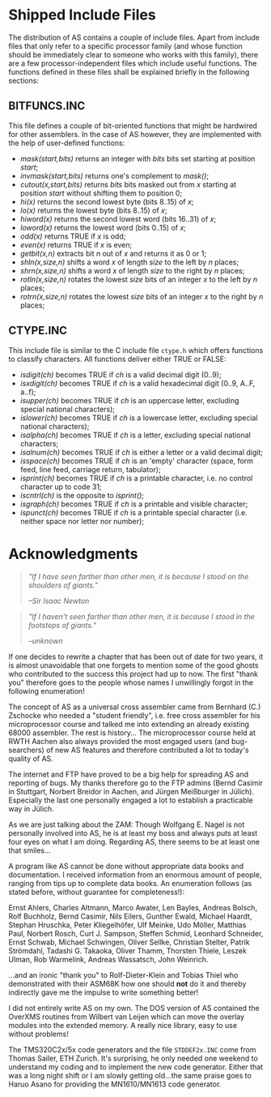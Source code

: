 # Shipped Include Files

<!-- markdownlint-disable MD001 -->
<!-- markdownlint-disable MD025 -->
<!-- markdownlint-disable MD030 -->
<!-- markdownlint-disable MD036 -->

The distribution of AS contains a couple of include files. Apart from include files that only refer to a specific processor family (and whose function should be immediately clear to someone who works with this family), there are a few processor-independent files which include useful functions. The functions defined in these files shall be explained briefly in the following sections:

## BITFUNCS.INC

This file defines a couple of bit-oriented functions that might be hardwired for other assemblers. In the case of AS however, they are implemented with the help of user-defined functions:

- _mask(start,bits)_ returns an integer with _bits_ bits set starting at position _start_;
- _invmask(start,bits)_ returns one's complement to _mask()_;
- _cutout(x,start,bits)_ returns _bits_ bits masked out from _x_ starting at position _start_ without shifting them to position 0;
- _hi(x)_ returns the second lowest byte (bits 8..15) of _x_;
- _lo(x)_ returns the lowest byte (bits 8..15) of _x_;
- _hiword(x)_ returns the second lowest word (bits 16..31) of _x_;
- _loword(x)_ returns the lowest word (bits 0..15) of _x_;
- _odd(x)_ returns TRUE if _x_ is odd;
- _even(x)_ returns TRUE if _x_ is even;
- _getbit(x,n)_ extracts bit _n_ out of _x_ and returns it as 0 or 1;
- _shln(x,size,n)_ shifts a word _x_ of length _size_ to the left by _n_ places;
- _shrn(x,size,n)_ shifts a word _x_ of length _size_ to the right by _n_ places;
- _rotln(x,size,n)_ rotates the lowest _size_ bits of an integer _x_ to the left by _n_ places;
- _rotrn(x,size,n)_ rotates the lowest _size_ bits of an integer _x_ to the right by _n_ places;

## CTYPE.INC

This include file is similar to the C include file `ctype.h` which
offers functions to classify characters. All functions deliver either
TRUE or FALSE:

- _isdigit(ch)_ becomes TRUE if _ch_ is a valid decimal digit (0..9);
- _isxdigit(ch)_ becomes TRUE if _ch_ is a valid hexadecimal digit (0..9, A..F, a..f);
- _isupper(ch)_ becomes TRUE if _ch_ is an uppercase letter, excluding special national characters);
- _islower(ch)_ becomes TRUE if _ch_ is a lowercase letter, excluding special national characters);
- _isalpha(ch)_ becomes TRUE if _ch_ is a letter, excluding special national characters;
- _isalnum(ch)_ becomes TRUE if _ch_ is either a letter or a valid decimal digit;
- _isspace(ch)_ becomes TRUE if _ch_ is an 'empty' character (space, form feed, line feed, carriage return, tabulator);
- _isprint(ch)_ becomes TRUE if _ch_ is a printable character, i.e. no control character up to code 31;
- _iscntrl(ch)_ is the opposite to _isprint()_;
- _isgraph(ch)_ becomes TRUE if _ch_ is a printable and visible character;
- _ispunct(ch)_ becomes TRUE if _ch_ is a printable special character (i.e. neither space nor letter nor number);

# Acknowledgments

> _"If I have seen farther than other men, it is because I stood on the shoulders of giants."_
>
> _–Sir Isaac Newton_

<!-- Breaking block quote -->

> _"If I haven't seen farther than other men, it is because I stood in the footsteps of giants."_
>
> _–unknown_

If one decides to rewrite a chapter that has been out of date for two years, it is almost unavoidable that one forgets to mention some of the good ghosts who contributed to the success this project had up to now. The first "thank you" therefore goes to the people whose names I unwillingly forgot in the following enumeration!

The concept of AS as a universal cross assembler came from Bernhard (C.) Zschocke who needed a "student friendly", i.e. free cross assembler for his microprocessor course and talked me into extending an already existing 68000 assembler. The rest is history... The microprocessor course held at RWTH Aachen also always provided the most engaged users (and bug-searchers) of new AS features and therefore contributed a lot to today's quality of AS.

The internet and FTP have proved to be a big help for spreading AS and reporting of bugs. My thanks therefore go to the FTP admins (Bernd Casimir in Stuttgart, Norbert Breidor in Aachen, and Jürgen Meißburger in Jülich). Especially the last one personally engaged a lot to establish a practicable way in Jülich.

As we are just talking about the ZAM: Though Wolfgang E. Nagel is not personally involved into AS, he is at least my boss and always puts at least four eyes on what I am doing. Regarding AS, there seems to be at least one that smiles...

A program like AS cannot be done without appropriate data books and documentation. I received information from an enormous amount of people, ranging from tips up to complete data books. An enumeration follows (as stated before, without guarantee for completeness!):

Ernst Ahlers, Charles Altmann, Marco Awater, Len Bayles, Andreas Bolsch, Rolf Buchholz, Bernd Casimir, Nils Eilers, Gunther Ewald, Michael Haardt, Stephan Hruschka, Peter Kliegelhöfer, Ulf Meinke, Udo Möller, Matthias Paul, Norbert Rosch, Curt J. Sampson, Steffen Schmid, Leonhard Schneider, Ernst Schwab, Michael Schwingen, Oliver Sellke, Christian Stelter, Patrik Strömdahl, Tadashi G. Takaoka, Oliver Thamm, Thorsten Thiele, Leszek Ulman, Rob Warmelink, Andreas Wassatsch, John Weinrich.

...and an ironic "thank you" to Rolf-Dieter-Klein and Tobias Thiel who demonstrated with their ASM68K how one should **not** do it and thereby indirectly gave me the impulse to write something better!

I did not entirely write AS on my own. The DOS version of AS contained the OverXMS routines from Wilbert van Leijen which can move the overlay modules into the extended memory. A really nice library, easy to use without problems!

The TMS320C2x/5x code generators and the file `STDDEF2x.INC` come from Thomas Sailer, ETH Zurich. It's surprising, he only needed one weekend to understand my coding and to implement the new code generator. Either that was a long night shift or I am slowly getting old...the same praise goes to Haruo Asano for providing the MN1610/MN1613 code generator.

<!-- markdownlint-enable MD036 -->
<!-- markdownlint-enable MD030 -->
<!-- markdownlint-enable MD025 -->
<!-- markdownlint-enable MD001 -->
